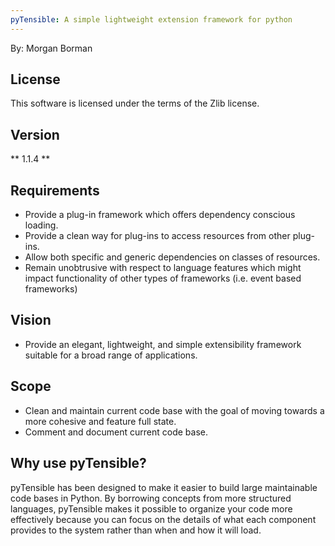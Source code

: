 ```yaml
---
pyTensible: A simple lightweight extension framework for python
---
```

By: Morgan Borman

License
----------------

This software is licensed under the terms of the Zlib license.

Version
----------------
** 1.1.4 **

Requirements
----------------

* Provide a plug-in framework which offers dependency conscious loading.
* Provide a clean way for plug-ins to access resources from other plug-ins.
* Allow both specific and generic dependencies on classes of resources.
* Remain unobtrusive with respect to language features which might impact functionality of other types of frameworks (i.e. event based frameworks)

Vision
----------------

* Provide an elegant, lightweight, and simple extensibility framework suitable for a broad range of applications.

Scope
----------------

* Clean and maintain current code base with the goal of moving towards a more cohesive and feature full state.
* Comment and document current code base.

Why use pyTensible?
----------------

pyTensible has been designed to make it easier to build large maintainable code bases in Python.
By borrowing concepts from more structured languages, pyTensible makes it possible to organize your code
more effectively because you can focus on the details of what each component provides to the system 
rather than when and how it will load.


